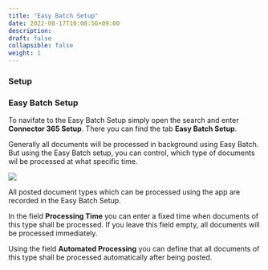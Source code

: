 ```yaml
---
title: "Easy Batch Setup"
date: 2022-08-17T10:08:56+09:00
description: 
draft: false
collapsible: false
weight: 1
---
```

### Setup

### Easy Batch Setup

To navifate to the Easy Batch Setup simply open the search and enter **Connector 365 Setup**.
There you can find the tab **Easy Batch Setup**.

Generally all documents will be processed in background using Easy Batch.
But using the Easy Batch setup, you can control, which type of documents wil be processed at what specific time.

![](images/apps/Easy_Batch/en-us/app_setup.png)

All posted document types which can be processed using the app are recorded in the Easy Batch Setup.

In the field **Processing Time** you can enter a fixed time when documents of this type shall be processed.
If you leave this field empty, all documents will be processed immediately.

Using the field **Automated Processing** you can define that all documents of this type shall be processed automatically after being posted.